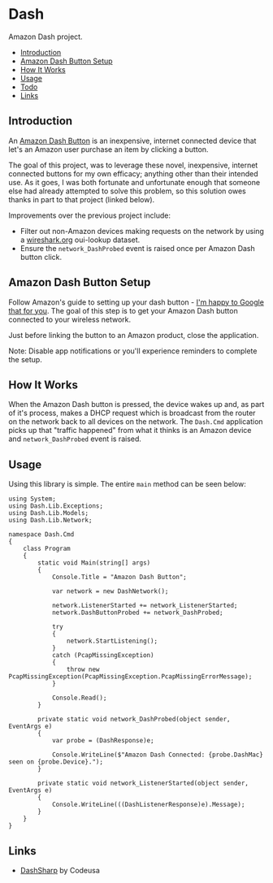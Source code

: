 # Dash
Amazon Dash project.

- [Introduction](#introduction)
- [Amazon Dash Button Setup](#amazon-dash-button-setup)
- [How It Works](#how-it-works)
- [Usage](#usage)
- [Todo](#todo)
- [Links](#links)

## Introduction
An [Amazon Dash Button](https://en.wikipedia.org/wiki/Amazon_Dash) is an inexpensive, internet connected device that let's an Amazon user purchase an item by clicking a button.

The goal of this project, was to leverage these novel, inexpensive, internet connected buttons for my own efficacy; anything other than their intended use.  As it goes, I was both fortunate and unfortunate enough that someone else had already attempted to solve this problem, so this solution owes thanks in part to that project (linked below).

Improvements over the previous project include:
- Filter out non-Amazon devices making requests on the network by using a [wireshark.org](https://www.wireshark.org/tools/oui-lookup.html) oui-lookup dataset.
- Ensure the `network_DashProbed` event is raised once per Amazon Dash button click.

## Amazon Dash Button Setup
Follow Amazon's guide to setting up your dash button - [I'm happy to Google that for you](http://lmgtfy.com/?q=amazon+dash+button+setup). The goal of this step is to get your Amazon Dash button connected to your wireless network.

Just before linking the button to an Amazon product, close the application.

Note: Disable app notifications or you'll experience reminders to complete the setup.

## How It Works
When the Amazon Dash button is pressed, the device wakes up and, as part of it's process, makes a DHCP request which is broadcast from the router on the network back to all devices on the network. The `Dash.Cmd` application picks up that "traffic happened" from what it thinks is an Amazon device and `network_DashProbed` event is raised.

## Usage
Using this library is simple. The entire `main` method can be seen below:
```
using System;
using Dash.Lib.Exceptions;
using Dash.Lib.Models;
using Dash.Lib.Network;

namespace Dash.Cmd
{
    class Program
    {
        static void Main(string[] args)
        {
            Console.Title = "Amazon Dash Button";

            var network = new DashNetwork();

            network.ListenerStarted += network_ListenerStarted;
            network.DashButtonProbed += network_DashProbed;

            try
            {
                network.StartListening();
            }
            catch (PcapMissingException)
            {
                throw new PcapMissingException(PcapMissingException.PcapMissingErrorMessage);
            }

            Console.Read();
        }

        private static void network_DashProbed(object sender, EventArgs e)
        {
            var probe = (DashResponse)e;

            Console.WriteLine($"Amazon Dash Connected: {probe.DashMac} seen on {probe.Device}.");
        }

        private static void network_ListenerStarted(object sender, EventArgs e)
        {
            Console.WriteLine(((DashListenerResponse)e).Message);
        }
    }
}
```

## Links
- [DashSharp](https://github.com/Codeusa/DashSharp) by Codeusa
